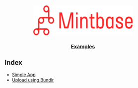 <p align="center">
  <a href="https://mintbase.io">
    <img src="./assets/mb-logo.png" height="96">
    <h3 align="center">Examples</h3>
  </a>
</p>

## Index

- [Simple App](./simple)
- [Upload using Bundlr](./upload-bundlr)